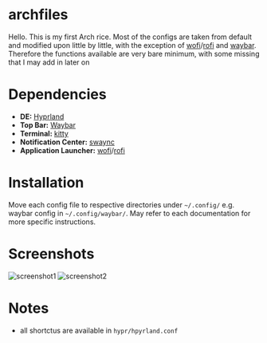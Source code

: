 # archfiles
Hello. This is my first Arch rice. Most of the configs are taken from default and modified upon little by little, with the exception of [wofi](https://github.com/prtce/wofi)/[rofi](https://github.com/adi1090x/rofi) and [waybar](https://github.com/sameemul-haque/dotfiles). Therefore the functions available are very bare minimum, with some missing that I may add in later on

# Dependencies
- **DE:** [Hyprland](https://github.com/hyprwm/Hyprland)
- **Top Bar:** [Waybar](https://github.com/Alexays/Waybar)
- **Terminal:** [kitty](https://github.com/kovidgoyal/kitty)
- **Notification Center:** [swaync](https://github.com/ErikReider/SwayNotificationCenter)
- **Application Launcher:** [wofi](https://sr.ht/~scoopta/wofi/)/[rofi](https://github.com/davatorium/rofi)

# Installation
Move each config file to respective directories under `~/.config/` e.g. waybar config in  `~/.config/waybar/`. May refer to each documentation for more specific instructions.

# Screenshots
![screenshot1](https://github.com/uyak0/archfiles/assets/139725403/8399cbee-07d0-4ee1-82ac-25fa7afabe98)
![screenshot2](https://github.com/uyak0/archfiles/assets/139725403/9e113a4a-d5b6-475a-9659-039fdb8db224)

# Notes
- all shortctus are available in `hypr/hpyrland.conf`
